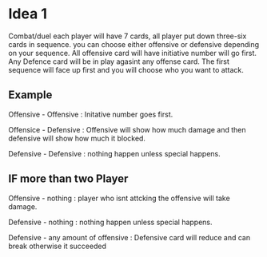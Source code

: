 # Idea 1

Combat/duel each player will have 7 cards, all player put down three-six cards in sequence. you can choose either offensive or defensive depending on your sequence. All offensive card will have initiative number will go first. Any Defence card will be in play agasint any offense card. The first sequence will face up first and you will choose who you want to attack.

## Example
Offensive - Offensive : Initative number goes first.

Offensice - Defensive : Offensive will show how much damage and then defensive will show how much it blocked.

Defensive - Defensive : nothing happen unless special happens.


## IF more than two Player

Offensive - nothing : player who isnt attcking the offensive will take damage.

Defensive - nothing : nothing happen unless special happens.

Defensive - any amount of offensive : Defensive card will reduce and can break otherwise it succeeded 
